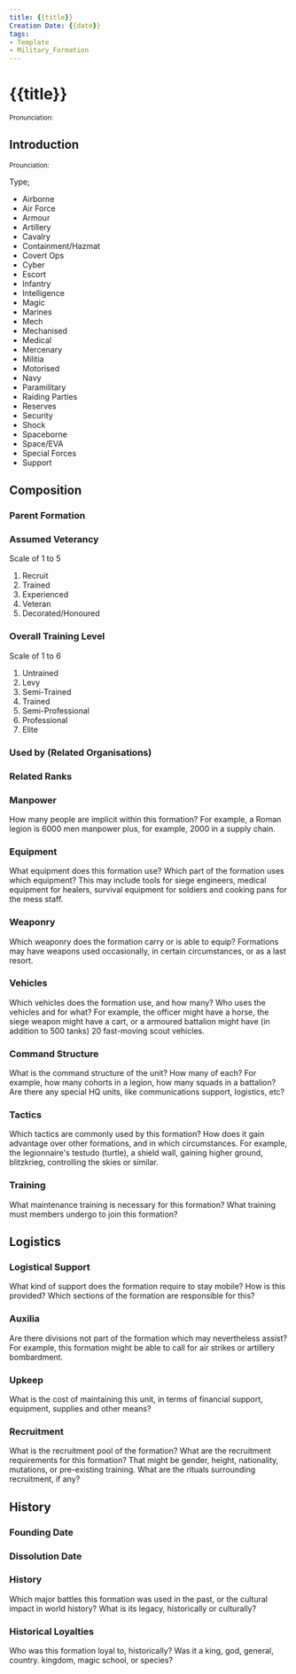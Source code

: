 ```yaml
---
title: {{title}}
Creation Date: {{date}}
tags:
- Template
- Military_Formation
---
```


# {{title}}
<small>Pronunciation:</small>

## Introduction
<small>Prounciation:</small>

Type;
- Airborne
- Air Force
- Armour
- Artillery
- Cavalry
- Containment/Hazmat
- Covert Ops
- Cyber
- Escort
- Infantry
- Intelligence
- Magic
- Marines
- Mech
- Mechanised
- Medical
- Mercenary
- Militia
- Motorised
- Navy
- Paramilitary
- Raiding Parties
- Reserves
- Security
- Shock
- Spaceborne
- Space/EVA
- Special Forces
- Support
## Composition
### Parent Formation
### Assumed Veterancy
Scale of 1 to 5
1. Recruit
2. Trained
3. Experienced
4. Veteran
5. Decorated/Honoured

### Overall Training Level
Scale of 1 to 6
1. Untrained
2. Levy
3. Semi-Trained
4. Trained
5. Semi-Professional
6. Professional
7. Elite
### Used by (Related Organisations)
### Related Ranks
### Manpower
How many people are implicit within this formation? For example, a Roman legion is 6000 men manpower plus, for example, 2000 in a supply chain.
### Equipment
What equipment does this formation use? Which part of the formation uses which equipment? This may include tools for siege engineers, medical equipment for healers, survival equipment for soldiers and cooking pans for the mess staff.
### Weaponry
Which weaponry does the formation carry or is able to equip? Formations may have weapons used occasionally, in certain circumstances, or as a last resort.
### Vehicles
Which vehicles does the formation use, and how many? Who uses the vehicles and for what? For example, the officer might have a horse, the siege weapon might have a cart, or a armoured battalion might have (in addition to 500 tanks) 20 fast-moving scout vehicles.
### Command Structure
What is the command structure of the unit? How many of each? For example, how many cohorts in a legion, how many squads in a battalion? Are there any special HQ units, like communications support, logistics, etc?
### Tactics
Which tactics are commonly used by this formation? How does it gain advantage over other formations, and in which circumstances. For example, the legionnaire's testudo (turtle), a shield wall, gaining higher ground, blitzkrieg, controlling the skies or similar.
### Training
What maintenance training is necessary for this formation? What training must members undergo to join this formation?
## Logistics
### Logistical Support
What kind of support does the formation require to stay mobile? How is this provided? Which sections of the formation are responsible for this?
### Auxilia
Are there divisions not part of the formation which may nevertheless assist? For example, this formation might be able to call for air strikes or artillery bombardment.
### Upkeep
What is the cost of maintaining this unit, in terms of financial support, equipment, supplies and other means?
### Recruitment
What is the recruitment pool of the formation? What are the recruitment requirements for this formation? That might be gender, height, nationality, mutations, or pre-existing training. What are the rituals surrounding recruitment, if any?
## History
### Founding Date
### Dissolution Date

### History
Which major battles this formation was used in the past, or the cultural impact in world history? What is its legacy, historically or culturally?
### Historical Loyalties
Who was this formation loyal to, historically? Was it a king, god, general, country. kingdom, magic school, or species?